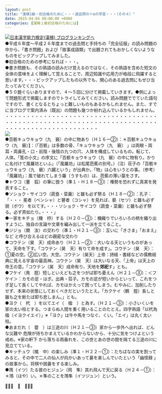 ```yaml
---
layout: post
title: "漢検1級・初合格のために・・・過去問の＋αの学習・・・（その４）"
date: 2015-04-04 00:00:00 +0900
categories: [漢検１級初合格のためには]
---
```


[![](/syuusyuu9701/assets/images/漢検1級・初合格のために・・・過去問の＋αの学習・・・（その４）-br_c_3028_1.gif)](http://blog.with2.net/link.php?1659096:3028 "日本漢字能力検定(漢検) ブログランキングへ")[日本漢字能力検定(漢検) ブログランキングへ](http://blog.with2.net/link.php?1659096:3028)  
●平成６年度～平成２６年度までの過去問と手持ちの「完全征服」の読み問題の中から、「書き問題」および「故事成語類」で出題されてもおかしくないようなものをピックアップしてみました。  
●初合格のための参考になれば・・・。  
●書き問題も、その熟語の読みだけ覚えるのではなく、その熟語を含めた短文の全体の意味をよく理解して覚えることで、周辺知識や応用力が格段に飛躍すると思います。・・・ピックアップしたもの以外でも、関心のある過去問にもぜひ当たってみてください。  
●５０題ぐらいありますので、４～５回に分けて掲載していきます。●例によって問題形式で掲載しますのでトライしてみてください。読み問題ででていた語句ですので、書くとなるとちょっと難しいものもあるかもしれません。また、すでに当ブログで案内済み（既出）の問題も幾つか紛れ込んでいるかもしれません。  
・・・・・・・・・・・・・・・・・・・・・・・・・・・・・・・・・・・・・・・・・・・・・・・・・・・・・・・・・・・・・・・・・・・・・・・・・・・・・・・・・・・・・・・・・・・・・・  
![](/syuusyuu9701/assets/images/漢検1級・初合格のために・・・過去問の＋αの学習・・・（その４）-295154427eeec40675f8037569f0b0df.jpg)  
●百骸キュウキョウ（九　竅）の中に物あり（Ｈ１６ー②）：＊百骸キュウキョウ（九　竅）】：（「百骸」は多数の骨、「キュウキョウ（九　竅） 」は両眼・両耳・両鼻孔・口・前陰・後陰の九つの穴、人体を構成しているもの。転じて、 人体。「笈の小文」の序文に「百骸キョウキョウ（九　竅）の中に物有り。かりに名付けて風羅坊といふ」（「風羅坊」は松尾芭蕉の別号。）（注）荘子の「百骸キュウキョウ（九　竅）六臓という」が出典か。「物」は心をいうとの事。（参考）「風羅坊」：風で破れてしまう羅（うすもの）は、芭蕉の薄い葉をさす。  
●トウコ（董　狐）の筆に倣う（凖１・Ｈ１８ー③）：権勢を恐れずに真実を発表すること。  
●ソショク・サイコウ（蔬食・菜羹）と雖も必ず祭る（Ｈ１８ー②）：孔子：「・・・ 冕者（ベンシャ）と瞽者（コシャ）を見れば、褻（セツ）と雖も必ず貌（ボウ） を以てす。・・・ソショク・サイコウ（蔬食・菜羹）と雖も必ず祭る。必ず斉如たり。・・・」  
●一家をキチョ（機　杼）する（Ｈ２０－③）：機織りでいろいろの柄を織り出すように、独自の言論や文章を編み出して一派を立てること。  
●ジジョ（爾　汝）の交わり（凖１・Ｈ２１－③）：互いに「きさま」「おまえ」など と呼び合えるほどの親密な交わり  
●コウテン（昊　天）成命あり（Ｈ２１－②）：大いなる天というものがあって、天命を下す。「コウテン（昊　天）有りて命を成す」。コウテン（昊　天）：①夏の空。②広い空。大空。コウテン（昊天）上帝：詩経・書経などの儒教経典に見える宇宙の最高神。コウテン（昊　天）は大いなる天、「上帝」は天上の帝王の意。「コウテン（昊　天）成命有り、天地を**郊祀**す」とも。  
●フケイ（鳧　脛）短しといえども之をつがば即ち憂えん（Ｈ２１－③）：＜フケイ＞：カモの足・はぎ。出典・荘子。カモの足が短いからといって、これをつぎ足して長くしてやれば、カモはかえって困ってしまう。むやみに、加削したりせず、本来の状態にしておくべきだというたとえ。「カクケイ（鶴　脛）長しと雖も之を断たば即ち悲しまん。」とも。  
●ヨク（　杙　）を以てエイ（　楹　）と為す。（Ｈ２１－③）：小さいくいを家の太い柱とする。つまらぬ人間を重く用いることのたとえ。四字熟語「以杙為楹（イヨクイエイ）」※「ヨク」は牛や馬をつなぐ、くい。「エイ」は丸く太い柱。  
●あまだれ（　霤　）は三途の川（Ｈ２１－③）家から一歩外へ出れば、どんな災難や 危険が待ちかまえているかわからないから、十分に気をつけよという戒め。※家の軒下 から落ちる雨垂れを、この世とあの世の間を隔てる三途の川に見立てている。  
●キッチュウ（橘　中）の楽しみ（凖１・Ｈ２２－①）：たちばなの実を割ってみると、その中で二人の仙人が向かいあって碁を楽しんでいたという「幽怪録 」の故事から。将棋や囲碁をする楽しみ。   
●鴪（イツ）たる彼のヒジュン（飛　隼）其れ飛んで天に戻る（Ｈ２４－①）：＊鴪（はや）い。＊隼のことを鴪隼（イツジュン）という。  
  
👋👋👋　🐑　👋👋👋  